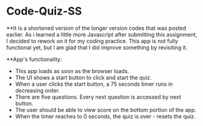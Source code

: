 # Code-Quiz-SS
**It is a shortened version of the longer version codes that was posted earlier. 
As i learned a little more Javascript after submitting this assignment, I decided to rework on it for my coding practice.
This app is not fully functional yet, but I am glad that I did improve something by revisiting it. 

**App's functionality:
- This app loads as soon as the browser loads.
- The UI shows a start button to click and start the quiz.
- When a user clicks the start button, a 75 seconds timer runs in decreasing order.
- There are five questions. Every next question is accessed by next button.
- The user should be able to view score on the bottom portion of the app.
- When the timer reaches to 0 seconds, the quiz is over - resets the quiz.
